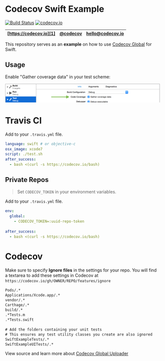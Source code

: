 Codecov Swift Example
=====================

[![Build Status](https://travis-ci.org/codecov/example-swift.svg)](https://travis-ci.org/codecov/example-swift) [![codecov.io](http://codecov.io/github/codecov/example-swift/coverage.svg?branch=master)](http://codecov.io/github/codecov/example-swift?branch=master)

| [https://codecov.io][1] | [@codecov][2] | [hello@codecov.io][3] |
| ----------------------- | ------------- | --------------------- |

This repository serves as an **example** on how to use [Codecov Global][4] for Swift.

## Usage
Enable "Gather coverage data" in your test scheme:

![gather coverage data](docs/gather_coverage_data.png)

# Travis CI

Add to your `.travis.yml` file.
```yml
language: swift # or objective-c
osx_image: xcode7
script: ./test.sh
after_success:
  - bash <(curl -s https://codecov.io/bash)
```

## Private Repos
> Set `CODECOV_TOKEN` in your environment variables.

Add to your `.travis.yml` file.
```yml
env:
  global:
    - CODECOV_TOKEN=:uuid-repo-token

after_success:
  - bash <(curl -s https://codecov.io/bash)
```

# Codecov
Make sure to specify **Ignore files** in the settings for your repo. You will find a textarea to add these settings in Codecov at `https://codecov.io/gh/OWNER/REPO/features/ignore`
```
Pods/.*
Applications/Xcode.app/.*
vendor/.*
Carthage/.*
build/.*
.*Tests.m
.*Tests.swift

# Add the folders containing your unit tests
# This ensures any test utility classes you create are also ignored
SwiftExampleTests/.*
SwiftExampleUITests/.*
```

View source and learn more about [Codecov Global Uploader][4]

[1]: https://codecov.io/
[2]: https://twitter.com/codecov
[3]: mailto:hello@codecov.io
[4]: https://github.com/codecov/codecov-python

